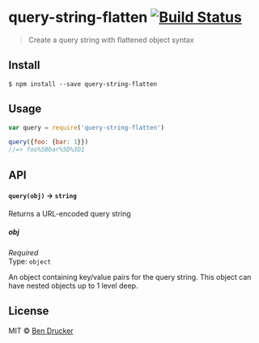 # query-string-flatten [![Build Status](https://travis-ci.org/bendrucker/query-string-flatten.svg?branch=master)](https://travis-ci.org/bendrucker/query-string-flatten)

> Create a query string with flattened object syntax


## Install

```
$ npm install --save query-string-flatten
```


## Usage

```js
var query = require('query-string-flatten')

query({foo: {bar: 1}})
//=> foo%5Bbar%5D%3D1
```

## API

#### `query(obj)` -> `string`

Returns a URL-encoded query string

##### obj

*Required*  
Type: `object`

An object containing key/value pairs for the query string. This object can have nested objects up to 1 level deep.


## License

MIT © [Ben Drucker](http://bendrucker.me)
